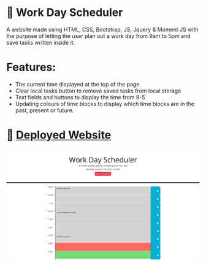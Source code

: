 # 📔 Work Day Scheduler

A website made using HTML, CSS, Bootstrap, JS, Jquery & Moment JS with the purpose of letting the user plan out a work day from 9am to 5pm and save tasks written inside it.

# Features:

- The current time displayed at the top of the page
- Clear local tasks button to remove saved tasks from local storage
- Text fields and buttons to display the time from 9-5
- Updating colours of time blocks to display which time blocks are in the past, present or future.

# 📑 [Deployed Website](https://wratten.github.io/workday-scheduler/)

![](workdayscheduler.png)
